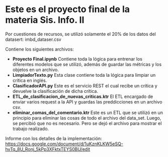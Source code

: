 # Este es el proyecto final de la materia Sis. Info. II

Por cuestiones de recursos, se utilizó solamente el 20% de los datos del datasert: imbd_dataser.csv

Contiene los siguientes archivos:
- **Proyecto Final.ipynb** Contiene toda la lógica para entrenar los diferentes modelos que se utilizó, además de guardar las métricas y los objetos en un archivo.
- **LimpiadorTexto.py** Esta clase contiene toda la lógica para limpiar un crítica en inglés.
- **ClasificadorAPI.py** Este es el servicio REST el cual recibe un crítica y devuelve la clasificación de dicha crítica.
- **ETL_de_clasificacion_de_nuevas_criticas.ktr** El ETL encargado de enviar varios request a la API y guardas las preddicciones en un archivo csv.
- **eliminar_comas_del_comentario.ktr** Este es un ETL que se utilizó en un principio para eliminar las cosas de todo el archivo del data_set. Luego, se percibió que no es necesario. Pero se dejó el archivo para mostrar el trabajo realizado.

Informe con los detalles de la implementación:
https://docs.google.com/document/d/1uKznKLKW5eSQ-hvTq_8U_Ronj_5kPp3XFktxTEYS0BU/edit
